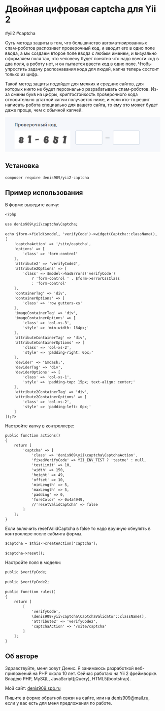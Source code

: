 Двойная цифровая captcha для Yii 2
==================================

#yii2
#captcha

Суть метода защиты в том, что большинство автоматизированных 
спам-роботов распознает проверочный код, и вводит его в одно поле ввода, 
а мы создаем второе поле ввода с любым именем, и визуально оформляем 
поля так, что человеку будет понятно что надо ввести код в два поля, а 
роботу нет, и он пытается ввести код в одно поле. Чтобы упростить 
задачу распознавания кода для людей, капча теперь состоит только из цифр.

Такой метод защиты подойдет для мелких и средних сайтов, для которых 
никто не будет персонально разрабатывать спам-роботов. Из-за смены букв 
на цифры, криптостойкость проверочного кода относительно штатной капчи 
получается ниже, и если кто-то решит написать робота специально для 
вашего сайта, то ему это может будет даже проще, чем с обычной капчей.

![скриншот](screen.png)

Установка
---------

```
composer require denis909/yii2-captcha
```

Пример использования
--------------------

В форме выведите капчу:

```
<?php

use denis909\yii\captcha\Captcha;

echo $form->field($model, 'verifyCode')->widget(Captcha::className(), [
	'captchaAction' => '/site/captcha',
	'options' => [
		'class' => 'form-control'
	],					
	'attribute2' => 'verifyCode2',
	'attribute2Options' => [
		'class' => $model->hasErrors('verifyCode') 
			? 'form-control ' . $form->errorCssClass 
			: 'form-control'
	],				
	'containerTag' => 'div',
	'containerOptions' => [
		'class' => 'row gutters-xs'
	],					
	'imageContainerTag' => 'div',
	'imageContainerOptions' => [
		'class' => 'col-xs-3',
		'style' => 'min-width: 164px;'
	],
	'attributeContainerTag' => 'div',
	'attributeContainerOptions' => [
		'class' => 'col-xs-2',
		'style' => 'padding-right: 0px;'
	],
	'devider' => '&mdash;',
	'deviderTag' => 'div',
	'deviderOptions' => [
		'class' => 'col-xs-1',
		'style' => 'padding-top: 15px; text-align: center;'
	],
	'attribute2ContainerTag' => 'div',
	'attribute2ContainerOptions' => [
		'class' => 'col-xs-2',
		'style' => 'padding-left: 0px;'
	]
]);?>

```

Настройте капчу в контроллере:

```
public function actions()
{
    return [
        'captcha' => [
            'class' => 'denis909\yii\captcha\CaptchaAction',
            'fixedVerifyCode' => YII_ENV_TEST ? 'testme' : null,
            'testLimit' => 10,
            'width' => 150,
            'height' => 49,
            'offset' => 10,
            'minLength' => 5,
            'maxLength' => 5,
            'padding' => 0,
            'foreColor' => 0x4a4949,
            //'resetValidCaptcha' => false                
        ]
    ];
}
```

Если включить resetValidCaptcha в false то надо вручную обнулять в 
контроллере после сабмита формы.

```
$captcha = $this->createAction('captcha');
	        
$captcha->reset();
```

Настройте поля в модели:

```
public $verifyCode;

public $verifyCode2;

public function rules()
{
	return [
		[
			'verifyCode', 
			\denis909\yii\captcha\CaptchaValidator::className(), 
			'attribute2' => 'verifyCode2',
			'captchaAction' => '/site/captcha'
		]
	];
}
```

Об авторе
---------
Здравствуйте, меня зовут Денис. Я занимаюсь разработкой веб-приложений 
на PHP около 10 лет. Сейчас работаю на Yii 2 фреймворке. Владею PHP,
MySQL, JavaScript(jQuery), HTML5(bootstrap). 

Мой сайт: [denis909.spb.ru](http://denis909.spb.ru)

Пишите в форме обратной связи на сайте, или на denis909@mail.ru, если 
у вас есть для меня предложения по работе.